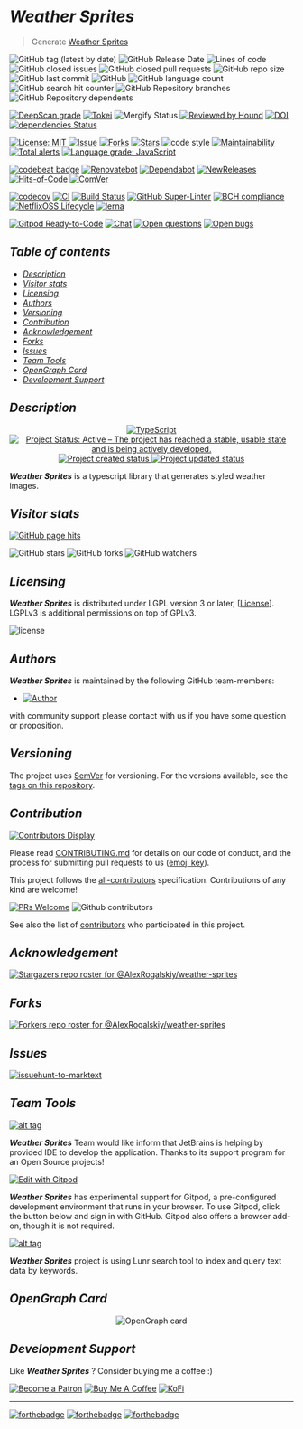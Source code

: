 # *Weather Sprites*

> Generate [Weather Sprites](https://en.wikipedia.org/wiki/Sprite)

![GitHub tag (latest by date)](https://img.shields.io/github/v/tag/AlexRogalskiy/weather-sprites)
![GitHub Release Date](https://img.shields.io/github/release-date/AlexRogalskiy/weather-sprites)
![Lines of code](https://tokei.rs/b1/github/AlexRogalskiy/weather-sprites?category=lines)
![GitHub closed issues](https://img.shields.io/github/issues-closed/AlexRogalskiy/weather-sprites)
![GitHub closed pull requests](https://img.shields.io/github/issues-pr-closed/AlexRogalskiy/weather-sprites)
![GitHub repo size](https://img.shields.io/github/repo-size/AlexRogalskiy/weather-sprites)
![GitHub last commit](https://img.shields.io/github/last-commit/AlexRogalskiy/weather-sprites)
![GitHub](https://img.shields.io/github/license/AlexRogalskiy/weather-sprites)
![GitHub language count](https://img.shields.io/github/languages/count/AlexRogalskiy/weather-sprites)
![GitHub search hit counter](https://img.shields.io/github/search/AlexRogalskiy/weather-sprites/goto)
![GitHub Repository branches](https://badgen.net/github/branches/AlexRogalskiy/weather-sprites)
![GitHub Repository dependents](https://badgen.net/github/dependents-repo/AlexRogalskiy/weather-sprites)

[![DeepScan grade](https://deepscan.io/api/teams/11946/projects/16317/branches/347287/badge/grade.svg)](https://deepscan.io/dashboard#view=project\&tid=11946\&pid=16317\&bid=347287)
[![Tokei](https://tokei.rs/b1/github/AlexRogalskiy/weather-sprites?category=lines)](https://github.com/XAMPPRocky/tokei)
![Mergify Status](https://img.shields.io/endpoint.svg?url=https://gh.mergify.io/badges/AlexRogalskiy/weather-sprites)
[![Reviewed by Hound](https://img.shields.io/badge/Reviewed_by-Hound-8E64B0.svg)](https://houndci.com)
[![DOI](https://zenodo.org/badge/334777292.svg)](https://zenodo.org/badge/latestdoi/334777292)
[![dependencies Status](https://status.david-dm.org/gh/AlexRogalskiy/weather-sprites.svg)](https://david-dm.org/AlexRogalskiy/weather-sprites)

[![License: MIT](https://img.shields.io/badge/License-MIT-yellow.svg)](https://raw.githubusercontent.com/alexrogalskiy/weather-sprites/master/LICENSE?token=AH44ZFH7IF2KSEDK7LSIW3C7YOFYC)
[![Issue](https://img.shields.io/github/issues/alexrogalskiy/weather-sprites)](https://img.shields.io/github/issues/alexrogalskiy/weather-sprites)
[![Forks](https://img.shields.io/github/forks/alexrogalskiy/weather-sprites)](https://img.shields.io/github/forks/alexrogalskiy/weather-sprites)
[![Stars](https://img.shields.io/github/stars/alexrogalskiy/weather-sprites)](https://img.shields.io/github/stars/alexrogalskiy/weather-sprites)
![code style](https://img.shields.io/badge/code_style-prettier-ff69b4.svg?style=flat-square)
[![Maintainability](https://api.codeclimate.com/v1/badges/ed7702f8cf28917829fa/maintainability)](https://codeclimate.com/github/AlexRogalskiy/weather-sprites/maintainability)
[![Total alerts](https://img.shields.io/lgtm/alerts/g/AlexRogalskiy/weather-sprites.svg?logo=lgtm\&logoWidth=18)](https://lgtm.com/projects/g/AlexRogalskiy/weather-sprites/alerts/)
[![Language grade: JavaScript](https://img.shields.io/lgtm/grade/javascript/g/AlexRogalskiy/weather-sprites.svg?logo=lgtm\&logoWidth=18)](https://lgtm.com/projects/g/AlexRogalskiy/weather-sprites/context:javascript)

[![codebeat badge](https://codebeat.co/badges/f7d8ecf8-7283-401e-a667-a3a1389b663d)](https://codebeat.co/projects/github-com-alexrogalskiy-weather-sprites-master)
[![Renovatebot](https://badgen.net/badge/renovate/enabled/green?cache=300)](https://renovatebot.com/)
[![Dependabot](https://img.shields.io/badge/dependabot-enabled-1f8ceb.svg?style=flat-square)](https://dependabot.com/)
[![NewReleases](https://newreleases.io/badge.svg)](https://newreleases.io/github/AlexRogalskiy/weather-sprites)
[![Hits-of-Code](https://hitsofcode.com/github/AlexRogalskiy/weather-sprites)](https://hitsofcode.com/github/AlexRogalskiy/weather-sprites/view)
[![ComVer](https://img.shields.io/badge/ComVer-compliant-brightgreen.svg)][tags]

[![codecov](https://codecov.io/gh/AlexRogalskiy/weather-sprites/branch/master/graph/badge.svg?token=F69zGy8tiW)](https://codecov.io/gh/AlexRogalskiy/weather-sprites)
[![CI](https://github.com/AlexRogalskiy/weather-sprites/workflows/CI/badge.svg)](https://github.com/AlexRogalskiy/weather-sprites/actions/workflows/build.yml)
[![Build Status](https://api.cirrus-ci.com/github/AlexRogalskiy/weather-sprites.svg)](https://cirrus-ci.com/github/AlexRogalskiy/weather-sprites)
[![GitHub Super-Linter](https://github.com/AlexRogalskiy/weather-sprites/workflows/Lint%20Code%20Base/badge.svg)](https://github.com/marketplace/actions/super-linter)
[![BCH compliance](https://bettercodehub.com/edge/badge/AlexRogalskiy/weather-sprites?branch=master)](https://bettercodehub.com/)
[![NetflixOSS Lifecycle](https://img.shields.io/osslifecycle/AlexRogalskiy/weather-sprites.svg)]()
[![lerna](https://img.shields.io/badge/maintained%20with-lerna-cc00ff.svg)](https://lerna.js.org/)

[![Gitpod Ready-to-Code](https://img.shields.io/badge/Gitpod-Ready--to--Code-blue?logo=gitpod)](https://gitpod.io/#https://github.com/AlexRogalskiy/weather-sprites)
[![Chat](https://img.shields.io/badge/chat-discussions-success.svg)](https://github.com/AlexRogalskiy/weather-sprites/discussions)
[![Open questions](https://img.shields.io/badge/Open-questions-blue.svg?style=flat-curved)](https://github.com/AlexRogalskiy/weather-sprites/labels/question)
[![Open bugs](https://img.shields.io/badge/Open-bugs-red.svg?style=flat-curved)](https://github.com/AlexRogalskiy/weather-sprites/labels/bug)

## *Table of contents*

- [*Description*](#description)
- [*Visitor stats*](#visitor-stats)
- [*Licensing*](#licensing)
- [*Authors*](#authors)
- [*Versioning*](#versioning)
- [*Contribution*](#contribution)
- [*Acknowledgement*](#acknowledgement)
- [*Forks*](#forks)
- [*Issues*](#issues)
- [*Team Tools*](#team-tools)
- [*OpenGraph Card*](#opengraph-card)
- [*Development Support*](#development-support)

## *Description*

<p align="center" style="text-align:center;">
    <a href="https://www.typescriptlang.org/">
        <img src="https://img.shields.io/badge/typescript%20-%23007ACC.svg?&logo=typescript&logoColor=white" alt="TypeScript" />
    </a>
    <a href="https://www.repostatus.org/#active">
        <img src="https://img.shields.io/badge/Project%20Status-Active-brightgreen" alt="Project Status: Active – The project has reached a stable, usable state and is being actively developed." />
    </a>
    <a href="https://badges.pufler.dev">
        <img src="https://badges.pufler.dev/created/AlexRogalskiy/weather-sprites" alt="Project created status" />
    </a>
    <a href="https://badges.pufler.dev">
        <img src="https://badges.pufler.dev/updated/AlexRogalskiy/weather-sprites" alt="Project updated status" />
    </a>
</p>

***Weather Sprites*** is a typescript library that generates styled weather images.

## *Visitor stats*

[![GitHub page hits](https://hits.seeyoufarm.com/api/count/incr/badge.svg?url=https%3A%2F%2Fgithub.com%2FAlexRogalskiy%2Fweather-sprites\&count_bg=%2379C83D\&title_bg=%23555555\&icon=\&icon_color=%23E7E7E7\&title=hits\&edge_flat=true)](https://hits.seeyoufarm.com)

![GitHub stars](https://img.shields.io/github/stars/AlexRogalskiy/weather-sprites?style=social)
![GitHub forks](https://img.shields.io/github/forks/AlexRogalskiy/weather-sprites?style=social)
![GitHub watchers](https://img.shields.io/github/watchers/AlexRogalskiy/weather-sprites?style=social)

## *Licensing*

***Weather Sprites*** is distributed under LGPL version 3 or later, \[[License](https://github.com/AlexRogalskiy/weather-sprites/blob/master/LICENSE)].
LGPLv3 is additional permissions on top of GPLv3.

![license](https://user-images.githubusercontent.com/19885116/48661948-6cf97e80-ea7a-11e8-97e7-b45332a13e49.png)

## *Authors*

***Weather Sprites*** is maintained by the following GitHub team-members:

- [![Author](https://img.shields.io/badge/author-AlexRogalskiy-FB8F0A)](https://github.com/AlexRogalskiy)

with community support please contact with us if you have some question or proposition.

## *Versioning*

The project uses [SemVer](http://semver.org/) for versioning. For the versions available, see the [tags on this repository][tags].

## *Contribution*

[![Contributors Display](https://badges.pufler.dev/contributors/AlexRogalskiy/weather-sprites?size=50\&padding=5\&bots=true)](https://badges.pufler.dev)

Please read
[CONTRIBUTING.md](https://github.com/AlexRogalskiy/weather-sprites/blob/master/.github/CONTRIBUTING.md)
for details on our code of conduct, and the process for submitting pull requests to us ([emoji key](https://allcontributors.org/docs/en/emoji-key)).

This project follows the [all-contributors](https://github.com/all-contributors/all-contributors) specification. Contributions of any kind are welcome!

[![PRs Welcome](https://img.shields.io/badge/PRs-welcome-brightgreen.svg?style=flat-square)](http://makeapullrequest.com)
![Github contributors](https://img.shields.io/github/all-contributors/AlexRogalskiy/weather-sprites)

See also the list of [contributors][contributors] who participated in this project.

## *Acknowledgement*

[![Stargazers repo roster for @AlexRogalskiy/weather-sprites](https://reporoster.com/stars/AlexRogalskiy/weather-sprites)][stars]

## *Forks*

[![Forkers repo roster for @AlexRogalskiy/weather-sprites](https://reporoster.com/forks/AlexRogalskiy/weather-sprites)][forkers]

## *Issues*

[![issuehunt-to-marktext](https://issuehunt.io/static/embed/issuehunt-button-v1.svg)](https://issuehunt.io/r/AlexRogalskiy/weather-sprites)

## *Team Tools*

[![alt tag](http://pylonsproject.org/img/logo-jetbrains.png)](https://www.jetbrains.com/)

***Weather Sprites*** Team would like inform that JetBrains is helping by provided IDE to develop the application. Thanks to its support program for an Open Source projects!

[![Edit with Gitpod](https://gitpod.io/button/open-in-gitpod.svg)](https://gitpod.io/#https://github.com/AlexRogalskiy/weather-sprites)

***Weather Sprites*** has experimental support for Gitpod, a pre-configured development environment that runs in your browser. To use Gitpod, click the button below and sign in with GitHub. Gitpod also offers a browser add-on, though it is not required.

[![alt tag](https://seeklogo.com/images/L/lunr-js-logo-A67AC78ECF-seeklogo.com.png)](https://lunrjs.com/guides/getting_started.html)

***Weather Sprites*** project is using Lunr search tool to index and query text data by keywords.

## *OpenGraph Card*

<p align="center" style="text-align:center;">
    <img alt="OpenGraph card" src="https://raw.githubusercontent.com/AlexRogalskiy/weather-sprites/master/images/opengraph-card.png"/>
</p>

## *Development Support*

Like ***Weather Sprites*** ? Consider buying me a coffee :)

[![Become a Patron](https://img.shields.io/badge/Become_Patron-Support_me_on_Patreon-blue.svg?style=flat-square\&logo=patreon\&color=e64413)](https://www.patreon.com/alexrogalskiy)
[![Buy Me A Coffee](https://img.shields.io/badge/Donate-Buy%20me%20a%20coffee-yellow.svg?logo=buy%20me%20a%20coffee)](https://www.buymeacoffee.com/AlexRogalskiy)
[![KoFi](https://img.shields.io/badge/Donate-Buy%20me%20a%20coffee-yellow.svg?logo=ko-fi)](https://ko-fi.com/alexrogalskiy)

***

[![forthebadge](https://img.shields.io/badge/made%20with-%20typescript-C1282D.svg?logo=typescript\&style=for-the-badge)](https://www.typescriptlang.org/)
[![forthebadge](https://img.shields.io/badge/powered%20by-%20vercel-7116FB.svg?logo=vercel\&style=for-the-badge)](https://vercel.com/)
[![forthebadge](https://img.shields.io/badge/build%20with-%20%E2%9D%A4-B6FF9B.svg?logo=heart\&style=for-the-badge)](https://forthebadge.com/)

[repo]: https://github.com/AlexRogalskiy/weather-sprites

[tags]: https://github.com/AlexRogalskiy/weather-sprites/tags

[issues]: https://github.com/AlexRogalskiy/weather-sprites/issues

[pulls]: https://github.com/AlexRogalskiy/weather-sprites/pulls

[wiki]: https://github.com/AlexRogalskiy/weather-sprites/wiki

[stars]: https://github.com/AlexRogalskiy/weather-sprites/stargazers

[forkers]: https://github.com/AlexRogalskiy/weather-sprites/network/members

[contributors]: https://github.com/AlexRogalskiy/weather-sprites/graphs/contributors
